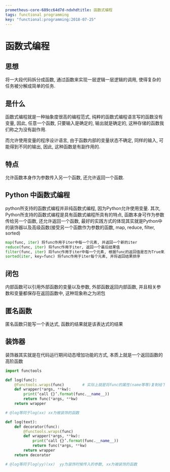 ```yaml
---
prometheus-core-689cc64d7d-ndxhdtitle: 函数式编程
tags: functional programming
key: "functional:programming:2018-07-25"
---
```


# 函数式编程

## 思想

将一大段代码拆分成函数, 通过函数来实现一层逻辑一层逻辑的调用, 使得复杂的任务被分解成简单的任务.

## 是什么
函数式编程就是一种抽象度很高的编程范式, 纯粹的函数式编程语言写的函数没有变量, 因此, 任意一个函数, 只要输入是确定的, 输出就是确定的, 这种存储的函数我们称之为没有副作用. 

而允许使用变量的程序设计语言, 由于函数内部的变量状态不确定, 同样的输入, 可能得到不同的输出, 因此, 这种函数是有副作用的.

## 特点
允许函数本身作为参数传入另一个函数, 还允许返回一个函数.

## Python 中函数式编程
python所支持的函数式编程并非纯函数式编程, 因为Python允许使用变量. 
其次, Python所支持的函数式编程是具有函数式编程所具有的特点, 函数本身可作为参数传给另一个函数, 还允许返回一个函数, 最好的实践方式的体现其实就是Python中的装饰器以及高级函数(接受另一个函数作为参数的函数, map, reduce, filter, sorted)
```python
map(func, iter) 将func作用于iter中每一个元素, 并返回一个新的iter
reduce(func, iter) 将func作用于iter, 返回一个最后结果值
filter(func, iter) 将func作用于iter中每一个元素, 根据func的返回值是否为True来决定是否保留当前元素
sorted(iter, key=func) 将func作用于iter每个元素, 并将返回结果排序
```

## 闭包
内部函数可以引用外部函数的变量以及参数, 外部函数返回内部函数, 并且相关参数和变量都保存在返回函数中, 这种现象称之为闭包

## 匿名函数
匿名函数只能写一个表达式, 函数的结果就是该表达式的结果

## 装饰器
装饰器其实就是在代码运行期间动态增加功能的方式, 本质上就是一个返回函数的高阶函数

```python
import functools

def log(func):
    @functools.wraps(func)        # 实际上就是将func的属性(name等等)复制给下面函数的返回函数
    def wrapper(*args, **kw):
        print(‘call {}’.format(func.__name__))
        return func(*args, **kw)
    return wrapper

# @log等同于log(xx) xx为被装饰的函数

def log(text):
    def decorator(func):
        @functools.wraps(func)
        def wrapper(*args, **kw):
            print(‘call {}’.format(func.__name__))
            return func(*args, **kw)
        return wrapper
    return decorator

# @log等同于log(yy)(xx)  yy为装饰时候传入的参数, xx为被装饰的函数
```

